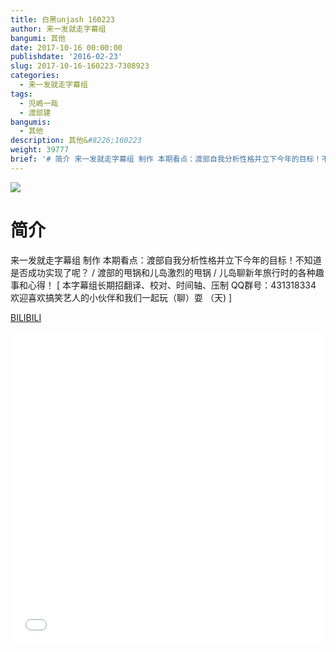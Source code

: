 ```yaml
---
title: 白黑unjash 160223
author: 来一发就走字幕组
bangumi: 其他
date: 2017-10-16 00:00:00
publishdate: '2016-02-23'
slug: 2017-10-16-160223-7308923
categories:
  - 来一发就走字幕组
tags:
  - 児嶋一哉
  - 渡部建
bangumis:
  - 其他
description: 其他&#8226;160223
weight: 39777
brief: '# 简介 来一发就走字幕组 制作 本期看点：渡部自我分析性格并立下今年的目标！不知道是否成功实现了呢？ / 渡部的甩锅和儿岛激烈的甩锅 / 儿岛聊新年旅行时的各种趣事和心得！'
---
```


![](https://i.imgur.com/gbdtWzP.jpg)

# 简介  
来一发就走字幕组 制作
本期看点：渡部自我分析性格并立下今年的目标！不知道是否成功实现了呢？ / 渡部的甩锅和儿岛激烈的甩锅 / 儿岛聊新年旅行时的各种趣事和心得！
 [ 本字幕组长期招翻译、校对、时间轴、压制   QQ群号：431318334 欢迎喜欢搞笑艺人的小伙伴和我们一起玩（聊）耍 （天) ]


  [BILIBILI](https://www.bilibili.com/video/av7308923/)


<div class="vcontainer">  <iframe class='video' src="//www.bilibili.com/blackboard/player.html?aid=7308923" width="100%" height="500" frameborder="0" allowfullscreen="allowfullscreen"></iframe></div>
